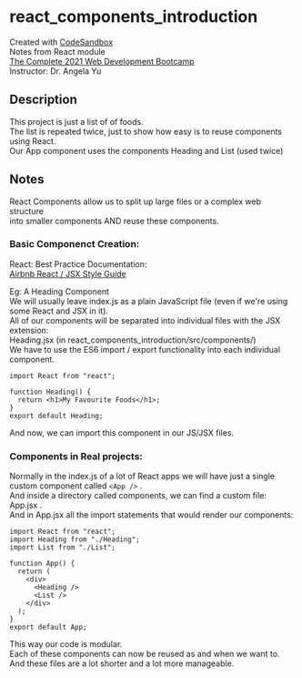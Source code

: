 # react_components_introduction
Created with [CodeSandbox](https://codesandbox.io/)      
Notes from React module    
[The Complete 2021 Web Development Bootcamp](https://www.udemy.com/course/the-complete-web-development-bootcamp/)  
Instructor: Dr. Angela Yu      

## Description
This project is just a list of of foods.        
The list is repeated twice, just to show how easy is to reuse components using React.    
Our App component uses the components Heading and List (used twice)      

## Notes
React Components allow us to split up large files or a complex web structure         
into smaller components AND reuse these components.     

### Basic Componenct Creation:

React: Best Practice Documentation:     
[Airbnb React / JSX Style Guide](https://github.com/airbnb/javascript/tree/master/react)       

Eg: A Heading Component      
We will usually leave index.js as a plain JavaScript file (even if we're using some React and JSX in it).   
All of our components will be separated into individual files with the JSX extension:       
Heading.jsx (in react_components_introduction/src/components/)        
We have to use the ES6 import / export functionality into each individual component.    

```
import React from "react";

function Heading() {
  return <h1>My Favourite Foods</h1>;
}
export default Heading;
```
And now, we can import this component in our JS/JSX files.

### Components in Real projects:
Normally in the index.js of a lot of React apps we will have just a single custom component called `<App />` .      
And inside a directory called components, we can find a custom file: App.jsx .       
And in App.jsx all the import statements that would render our components:     

```
import React from "react";
import Heading from "./Heading";
import List from "./List";

function App() {
  return (
    <div>
      <Heading />
      <List />
    </div>
  );
}
export default App;

```

This way our code is modular.     
Each of these components can now be reused as and when we want to.     
And these files are a lot shorter and a lot more manageable.     
